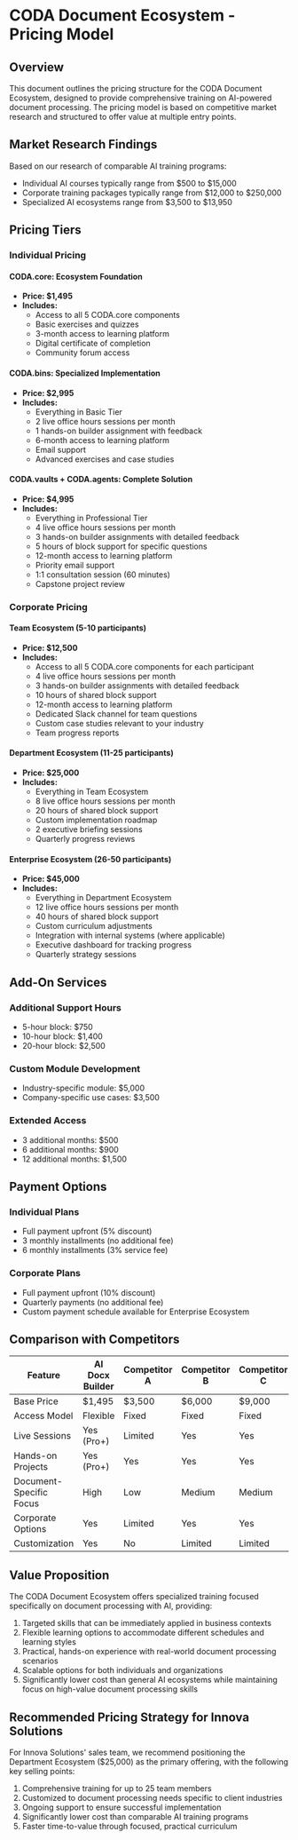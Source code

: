 # CODA Document Ecosystem - Pricing Model

## Overview
This document outlines the pricing structure for the CODA Document Ecosystem, designed to provide comprehensive training on AI-powered document processing. The pricing model is based on competitive market research and structured to offer value at multiple entry points.

## Market Research Findings
Based on our research of comparable AI training programs:
- Individual AI courses typically range from $500 to $15,000
- Corporate training packages typically range from $12,000 to $250,000
- Specialized AI ecosystems range from $3,500 to $13,950

## Pricing Tiers

### Individual Pricing

#### CODA.core: Ecosystem Foundation
- **Price: $1,495**
- **Includes:**
  - Access to all 5 CODA.core components
  - Basic exercises and quizzes
  - 3-month access to learning platform
  - Digital certificate of completion
  - Community forum access

#### CODA.bins: Specialized Implementation
- **Price: $2,995**
- **Includes:**
  - Everything in Basic Tier
  - 2 live office hours sessions per month
  - 1 hands-on builder assignment with feedback
  - 6-month access to learning platform
  - Email support
  - Advanced exercises and case studies

#### CODA.vaults + CODA.agents: Complete Solution
- **Price: $4,995**
- **Includes:**
  - Everything in Professional Tier
  - 4 live office hours sessions per month
  - 3 hands-on builder assignments with detailed feedback
  - 5 hours of block support for specific questions
  - 12-month access to learning platform
  - Priority email support
  - 1:1 consultation session (60 minutes)
  - Capstone project review

### Corporate Pricing

#### Team Ecosystem (5-10 participants)
- **Price: $12,500**
- **Includes:**
  - Access to all 5 CODA.core components for each participant
  - 4 live office hours sessions per month
  - 3 hands-on builder assignments with detailed feedback
  - 10 hours of shared block support
  - 12-month access to learning platform
  - Dedicated Slack channel for team questions
  - Custom case studies relevant to your industry
  - Team progress reports

#### Department Ecosystem (11-25 participants)
- **Price: $25,000**
- **Includes:**
  - Everything in Team Ecosystem
  - 8 live office hours sessions per month
  - 20 hours of shared block support
  - Custom implementation roadmap
  - 2 executive briefing sessions
  - Quarterly progress reviews

#### Enterprise Ecosystem (26-50 participants)
- **Price: $45,000**
- **Includes:**
  - Everything in Department Ecosystem
  - 12 live office hours sessions per month
  - 40 hours of shared block support
  - Custom curriculum adjustments
  - Integration with internal systems (where applicable)
  - Executive dashboard for tracking progress
  - Quarterly strategy sessions

## Add-On Services

### Additional Support Hours
- 5-hour block: $750
- 10-hour block: $1,400
- 20-hour block: $2,500

### Custom Module Development
- Industry-specific module: $5,000
- Company-specific use cases: $3,500

### Extended Access
- 3 additional months: $500
- 6 additional months: $900
- 12 additional months: $1,500

## Payment Options

### Individual Plans
- Full payment upfront (5% discount)
- 3 monthly installments (no additional fee)
- 6 monthly installments (3% service fee)

### Corporate Plans
- Full payment upfront (10% discount)
- Quarterly payments (no additional fee)
- Custom payment schedule available for Enterprise Ecosystem

## Comparison with Competitors

| Feature | AI Docx Builder | Competitor A | Competitor B | Competitor C |
|---------|----------------|--------------|--------------|--------------|
| Base Price | $1,495 | $3,500 | $6,000 | $9,000 |
| Access Model | Flexible | Fixed | Fixed | Fixed |
| Live Sessions | Yes (Pro+) | Limited | Yes | Yes |
| Hands-on Projects | Yes (Pro+) | Yes | Yes | Yes |
| Document-Specific Focus | High | Low | Medium | Medium |
| Corporate Options | Yes | Limited | Yes | Yes |
| Customization | Yes | No | Limited | Limited |

## Value Proposition
The CODA Document Ecosystem offers specialized training focused specifically on document processing with AI, providing:
1. Targeted skills that can be immediately applied in business contexts
2. Flexible learning options to accommodate different schedules and learning styles
3. Practical, hands-on experience with real-world document processing scenarios
4. Scalable options for both individuals and organizations
5. Significantly lower cost than general AI ecosystems while maintaining focus on high-value document processing skills

## Recommended Pricing Strategy for Innova Solutions
For Innova Solutions' sales team, we recommend positioning the Department Ecosystem ($25,000) as the primary offering, with the following key selling points:
1. Comprehensive training for up to 25 team members
2. Customized to document processing needs specific to client industries
3. Ongoing support to ensure successful implementation
4. Significantly lower cost than comparable AI training programs
5. Faster time-to-value through focused, practical curriculum
